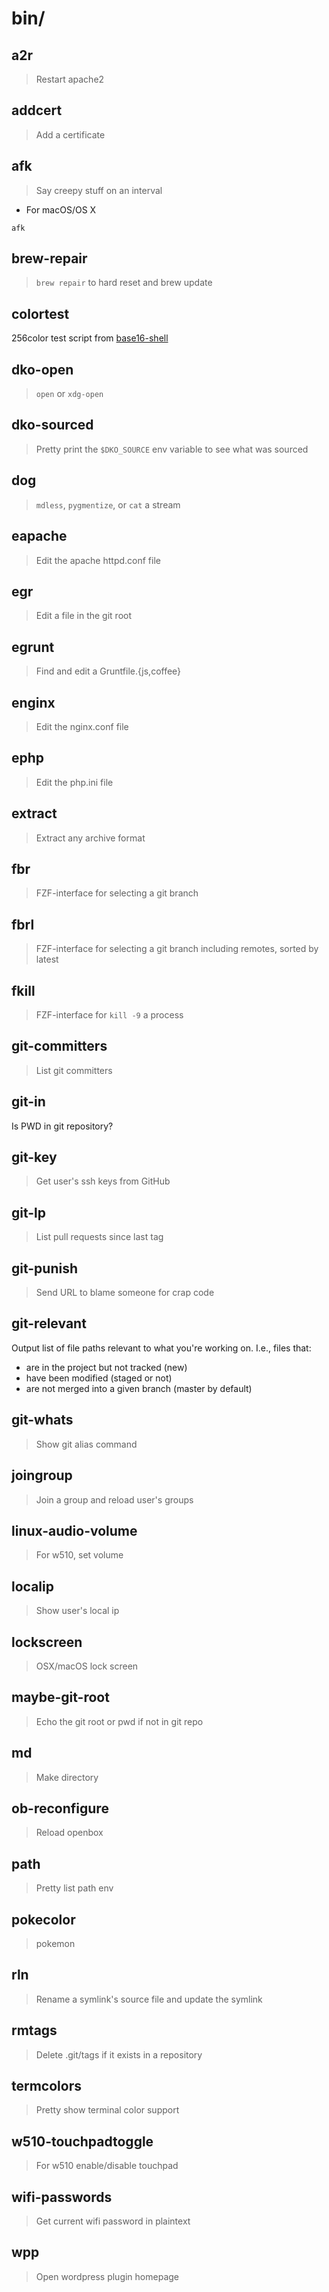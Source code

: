 # bin/

## a2r

> Restart apache2

## addcert

> Add a certificate

## afk

> Say creepy stuff on an interval

- For macOS/OS X

```shell
afk
```

## brew-repair

> `brew repair` to hard reset and brew update

## colortest

256color test script from
[base16-shell](https://github.com/chriskempson/base16-shell)

## dko-open

> `open` or `xdg-open`

## dko-sourced

> Pretty print the `$DKO_SOURCE` env variable to see what was sourced

## dog

> `mdless`, `pygmentize`, or `cat` a stream

## eapache

> Edit the apache httpd.conf file

## egr

> Edit a file in the git root

## egrunt

> Find and edit a Gruntfile.{js,coffee}

## enginx

> Edit the nginx.conf file

## ephp

> Edit the php.ini file

## extract

> Extract any archive format

## fbr

> FZF-interface for selecting a git branch

## fbrl

> FZF-interface for selecting a git branch including remotes, sorted by latest

## fkill

> FZF-interface for `kill -9` a process

## git-committers

> List git committers

## git-in

Is PWD in git repository?

## git-key

> Get user's ssh keys from GitHub

## git-lp

> List pull requests since last tag

## git-punish

> Send URL to blame someone for crap code

## git-relevant

Output list of file paths relevant to what you're working on. I.e., files that:

- are in the project but not tracked (new)
- have been modified (staged or not)
- are not merged into a given branch (master by default)

## git-whats

> Show git alias command

## joingroup

> Join a group and reload user's groups

## linux-audio-volume

> For w510, set volume

## localip

> Show user's local ip

## lockscreen

> OSX/macOS lock screen

## maybe-git-root

> Echo the git root or pwd if not in git repo

## md

> Make directory

## ob-reconfigure

> Reload openbox

## path

> Pretty list path env

## pokecolor

> pokemon

## rln

> Rename a symlink's source file and update the symlink

## rmtags

> Delete .git/tags if it exists in a repository

## termcolors

> Pretty show terminal color support

## w510-touchpadtoggle

> For w510 enable/disable touchpad

## wifi-passwords

> Get current wifi password in plaintext

## wpp

> Open wordpress plugin homepage

